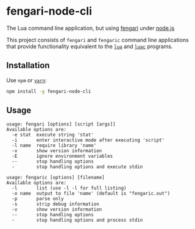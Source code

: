 # fengari-node-cli

The Lua command line application, but using [fengari](http://fengari.io/) under [node.js](https://nodejs.org/)

This project consists of `fengari` and `fengaric` command line applications that provide functionality equivalent to the [`lua`](http://www.lua.org/manual/5.3/manual.html#7) and [`luac`](https://www.lua.org/manual/5.3/luac.html) programs.

## Installation

Use `npm` or [`yarn`](http://yarnpkg.com/):

```bash
npm install -g fengari-node-cli
```


## Usage

```
usage: fengari [options] [script [args]]
Available options are:
  -e stat  execute string 'stat'
  -i       enter interactive mode after executing 'script'
  -l name  require library 'name'
  -v       show version information
  -E       ignore environment variables
  --       stop handling options
  -        stop handling options and execute stdin
```

```
usage: fengaric [options] [filename]
Available options are:
  -l       list (use -l -l for full listing)
  -o name  output to file 'name' (default is "fengaric.out")
  -p       parse only
  -s       strip debug information
  -v       show version information
  --       stop handling options
  -        stop handling options and process stdin
```

